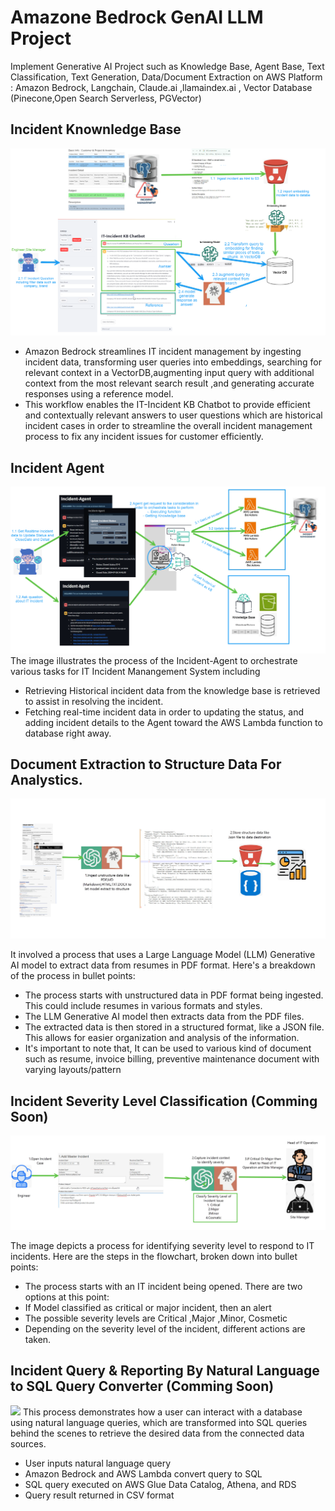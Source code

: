 # Amazone Bedrock GenAI LLM Project
Implement Generative AI Project   such as Knowledge Base, Agent Base, Text Classification, Text Generation, Data/Document Extraction  on  AWS Platform : Amazon Bedrock, Langchain, Claude.ai ,llamaindex.ai , Vector Database (Pinecone,Open Search  Serverless, PGVector)

## Incident Knownledge Base
<img src="images/incident-kb.png">

* Amazon Bedrock streamlines IT incident management by ingesting incident data, transforming user queries into embeddings, searching for relevant context in a VectorDB,augmenting  input query with additional context from the most relevant search result  ,and generating accurate responses using a reference model. 
* This workflow enables the IT-Incident KB Chatbot to provide efficient and contextually relevant answers to user questions which are historical incident cases  in order to streamline  the overall incident management process to fix any incident issues for customer efficiently.

## Incident Agent
<img src="images/incident-agent.png"/>
The image illustrates the process of the Incident-Agent to orchestrate various tasks for IT Incident Manangement System including

* Retrieving Historical incident data from the knowledge base is retrieved to assist in resolving the incident.
* Fetching real-time incident data in order to updating the status, and adding incident details to the Agent toward the AWS Lambda function to database right away. 


## Document Extraction to Structure Data For Analystics.
<img src="images/data-extraction.jpg">

It involved a process that uses a Large Language Model (LLM) Generative AI model to extract data from resumes in PDF format. Here's a breakdown of the process in bullet points:

* The process starts with unstructured data in PDF format being ingested. This could include resumes in various formats and styles.
* The LLM Generative AI model then extracts data from the PDF files.
* The extracted data is then stored in a structured format, like a JSON file. This allows for easier organization and analysis of the information.
* It's important to note that, It can be used to various kind of document such as resume, invoice billing, preventive maintenance document with varying layouts/pattern

## Incident Severity Level Classification (Comming Soon)
<img src="images/incident-severity-classification.jpg">

The image depicts a process for identifying severity level to respond to IT incidents. Here are the steps in the flowchart, broken down into bullet points:

* The process starts with an IT incident being opened. There are two options at this point:
* If Model classified as critical or major incident, then an alert 
* The possible severity levels are Critical ,Major ,Minor, Cosmetic
* Depending on the severity level of the incident, different actions are taken.

## Incident Query & Reporting  By Natural Language to SQL Query Converter (Comming Soon)
<image src="images/incidnet_text_to_sql.png">
This process demonstrates how a user can interact with a database using natural language queries, which are transformed into SQL queries behind the scenes to retrieve the desired data from the connected data sources.

* User inputs natural language query
* Amazon Bedrock and AWS Lambda convert query to SQL
* SQL query executed on AWS Glue Data Catalog, Athena, and RDS
* Query result returned in CSV format


 
